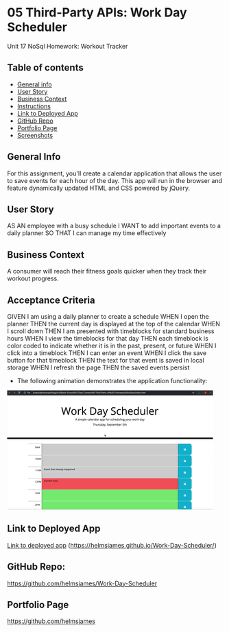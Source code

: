 # 05 Third-Party APIs: Work Day Scheduler

Unit 17 NoSql Homework: Workout Tracker
## Table of contents
* [General info](#general-info)  
* [User Story](#user-story)  
* [Business Context](#business-context)  
* [Instructions](#instructions)  
* [Link to Deployed App](#link-to-deployed-app)  
* [GitHub Repo](#github-repo)
* [Portfolio Page](#portfolio-page)
* [Screenshots](#screenshots) 

## General Info
For this assignment, you'll create a calendar application that allows the user to save events for each hour of the day. This app will run in the browser and feature dynamically updated HTML and CSS powered by jQuery.

## User Story
AS AN employee with a busy schedule
I WANT to add important events to a daily planner
SO THAT I can manage my time effectively

## Business Context
A consumer will reach their fitness goals quicker when they track their workout progress.

## Acceptance Criteria
GIVEN I am using a daily planner to create a schedule
WHEN I open the planner
THEN the current day is displayed at the top of the calendar
WHEN I scroll down
THEN I am presented with timeblocks for standard business hours
WHEN I view the timeblocks for that day
THEN each timeblock is color coded to indicate whether it is in the past, present, or future
WHEN I click into a timeblock
THEN I can enter an event
WHEN I click the save button for that timeblock
THEN the text for that event is saved in local storage
WHEN I refresh the page
THEN the saved events persist


* The following animation demonstrates the application functionality:

![day planner demo](./Assets/05-third-party-apis-homework-demo.gif)


## Link to Deployed App
[Link to deployed app](https://helmsjames.github.io/Work-Day-Scheduler/) 
(https://helmsjames.github.io/Work-Day-Scheduler/)

## GitHub Repo:
https://github.com/helmsjames/Work-Day-Scheduler   

## Portfolio Page
https://github.com/helmsjames

